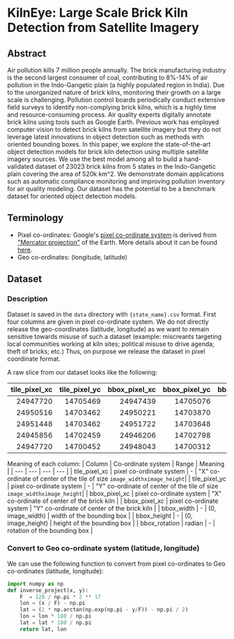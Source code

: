 # KilnEye: Large Scale Brick Kiln Detection from Satellite Imagery

## Abstract
Air pollution kills 7 million people annually. The brick manufacturing industry is the second largest consumer of coal, contributing to 8%-14% of air pollution in the Indo-Gangetic plain (a highly populated region in India). Due to the unorganized nature of brick kilns, monitoring their growth on a large scale is challenging. Pollution control boards periodically conduct extensive field surveys to identify non-complying brick kilns, which is a highly time and resource-consuming process. Air quality experts digitally annotate brick kilns using tools such as Google Earth. Previous work has employed computer vision to detect brick kilns from satellite imagery but they do not leverage latest innovations in object detection such as methods with oriented bounding boxes. In this paper, we explore the state-of-the-art object detection models for brick kiln detection using multiple satellite imagery sources. We use the best model among all to build a hand-validated dataset of 23023 brick kilns from 5 states in the Indo-Gangetic plain covering the area of 520k km^2. We demonstrate domain applications such as automatic compliance monitoring and improving pollution inventory for air quality modeling. Our dataset has the potential to be a benchmark dataset for oriented object detection models.

## Terminology
* Pixel co-ordinates: Google's [pixel co-ordinate system](https://developers.google.com/maps/documentation/javascript/coordinates) is derived from ["Mercator projection"](https://en.wikipedia.org/wiki/Mercator_projection) of the Earth. More details about it can be found [here](https://developers.google.com/maps/documentation/javascript/coordinates).
* Geo co-ordinates: (longitude, latitude)

## Dataset

### Description
Dataset is saved in the `data` directory with `{state_name}.csv` format. First four columns are given in pixel co-ordinate system. We do not directly release the geo-coordinates (latitude, longitude) as we want to remain sensitive towards misuse of such a dataset (example: miscreants targeting local communities working at kiln sites; political misuse to drive agenda; theft of bricks; etc.) Thus, on purpose we release the dataset in pixel coordinate format.

A raw slice from our dataset looks like the following:

|   tile_pixel_xc |   tile_pixel_yc |   bbox_pixel_xc |   bbox_pixel_yc |   bbox_width |   bbox_height |   bbox_rotation |
|----------------:|----------------:|----------------:|----------------:|-------------:|--------------:|----------------:|
|     24947720 |     14705469 |     24947439 |     14705076 |        36.48 |         80.04 |            0.52 |
|     24950516 |     14703462 |     24950221 |     14703870 |        37.92 |         87.12 |            0.44 |
|     24951448 |     14703462 |     24951722 |     14703648 |        92.49 |         38.95 |            1.47 |
|     24945856 |     14702459 |     24946206 |     14702798 |        38.84 |         80.47 |            0.17 |
|     24947720 |     14700452 |     24948043 |     14700312 |        81.75 |         39.15 |            0.89 |

Meaning of each column:
| Column | Co-ordinate system | Range | Meaning | 
| --- | --- | --- | --- | 
| tile_pixel_xc | pixel co-ordinate system | - | "X" co-ordinate of center of the tile of size `image_widthximage_height`|
| tile_pixel_yc | pixel co-ordinate system | - | "Y" co-ordinate of center of the tile of size `image_widthximage_height`|
| bbox_pixel_xc | pixel co-ordinate system | "X" co-ordinate of center of the brick kiln |
| bbox_pixel_xc | pixel co-ordinate system | "Y" co-ordinate of center of the brick kiln |
| bbox_width | - | (0, image_width) | width of the bounding box |
| bbox_height | - | (0, image_height) | height of the bounding box |
| bbox_rotation | radian | - | rotation of the bounding box |

### Convert to Geo co-ordinate system (latitude, longitude)

We can use the following function to convert from pixel co-ordinates to Geo co-ordinates (latitude, longitude):
```py
import numpy as np
def inverse_project(x, y):
    F  = 128 / np.pi * 2 ** 17
    lon = (x / F) - np.pi
    lat = (2 * np.arctan(np.exp(np.pi - y/F)) - np.pi / 2)
    lon = lon * 180 / np.pi
    lat = lat * 180 / np.pi
    return lat, lon
```
